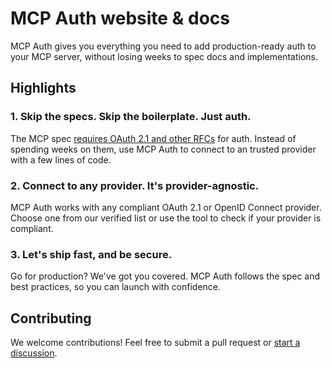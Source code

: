 # MCP Auth website & docs

MCP Auth gives you everything you need to add production-ready auth to your MCP server, without losing weeks to spec docs and implementations.

## Highlights

### 1. Skip the specs. Skip the boilerplate. Just auth.

The MCP spec [requires OAuth 2.1 and other RFCs](https://modelcontextprotocol.io/specification/2025-03-26/basic/authorization) for auth. Instead of spending weeks on them, use MCP Auth to connect to an trusted provider with a few lines of code.

### 2. Connect to any provider. It's provider-agnostic.

MCP Auth works with any compliant OAuth 2.1 or OpenID Connect provider. Choose one from our verified list or use the tool to check if your provider is compliant.

### 3. Let's ship fast, and be secure.

Go for production? We've got you covered. MCP Auth follows the spec and best practices, so you can launch with confidence.

## Contributing

We welcome contributions! Feel free to submit a pull request or [start a discussion](https://github.com/orgs/mcp-auth/discussions).
